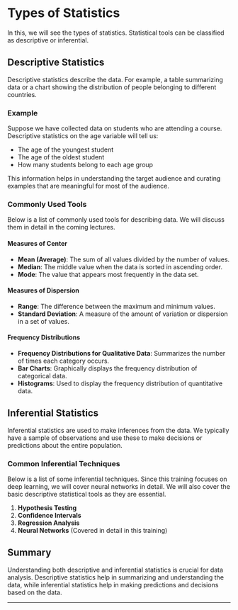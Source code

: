 # Types of Statistics

In this, we will see the types of statistics. Statistical tools can be classified as descriptive or inferential.

## Descriptive Statistics

Descriptive statistics describe the data. For example, a table summarizing data or a chart showing the distribution of people belonging to different countries.

### Example

Suppose we have collected data on students who are attending a course. Descriptive statistics on the age variable will tell us:
- The age of the youngest student
- The age of the oldest student
- How many students belong to each age group

This information helps in understanding the target audience and curating examples that are meaningful for most of the audience.

### Commonly Used Tools

Below is a list of commonly used tools for describing data. We will discuss them in detail in the coming lectures.

#### Measures of Center
- **Mean (Average)**: The sum of all values divided by the number of values.
- **Median**: The middle value when the data is sorted in ascending order.
- **Mode**: The value that appears most frequently in the data set.

#### Measures of Dispersion
- **Range**: The difference between the maximum and minimum values.
- **Standard Deviation**: A measure of the amount of variation or dispersion in a set of values.

#### Frequency Distributions
- **Frequency Distributions for Qualitative Data**: Summarizes the number of times each category occurs.
- **Bar Charts**: Graphically displays the frequency distribution of categorical data.
- **Histograms**: Used to display the frequency distribution of quantitative data.

## Inferential Statistics

Inferential statistics are used to make inferences from the data. We typically have a sample of observations and use these to make decisions or predictions about the entire population.

### Common Inferential Techniques

Below is a list of some inferential techniques. Since this training focuses on deep learning, we will cover neural networks in detail. We will also cover the basic descriptive statistical tools as they are essential.

1. **Hypothesis Testing**
2. **Confidence Intervals**
3. **Regression Analysis**
4. **Neural Networks** (Covered in detail in this training)

## Summary

Understanding both descriptive and inferential statistics is crucial for data analysis. Descriptive statistics help in summarizing and understanding the data, while inferential statistics help in making predictions and decisions based on the data.

---

